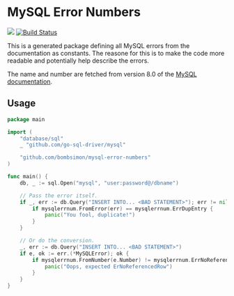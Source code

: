 # MySQL Error Numbers

[![](https://godoc.org/github.com/bombsimon/mysql-error-numbers?status.svg)](http://godoc.org/github.com/bombsimon/mysql-error-numbers)
[![Build Status](https://travis-ci.org/bombsimon/mysql-error-numbers.svg?branch=master)](https://travis-ci.org/bombsimon/mysql-error-numbers)

This is a generated package defining all MySQL errors from the documentation as
constants. The reasone for this is to make the code more readable and
potentially help describe the errors.

The name and number are fetched from version 8.0 of the [MySQL
documentation](https://dev.mysql.com/doc/refman/8.0/en/server-error-reference.html).

## Usage

```go
package main

import (
    "database/sql"
    _ "github.com/go-sql-driver/mysql"

    "github.com/bombsimon/mysql-error-numbers"
)

func main() {
    db, _ := sql.Open("mysql", "user:password@/dbname")

    // Pass the error itself.
    if _, err := db.Query("INSERT INTO... <BAD STATEMENT>"); err != nil {
        if mysqlerrnum.FromError(err) == mysqlerrnum.ErrDupEntry {
            panic("You fool, duplicate!")
        }
    }

    // Or do the conversion.
    _, err := db.Query("INSERT INTO... <BAD STATEMENT>")
    if e, ok := err.(*MySQLError); ok {
        if mysqlerrnum.FromNumber(e.Number) != mysqlerrnum.ErrNoReferencedRow {
            panic("Oops, expected ErNoReferencedRow")
        }
    }
}
```
